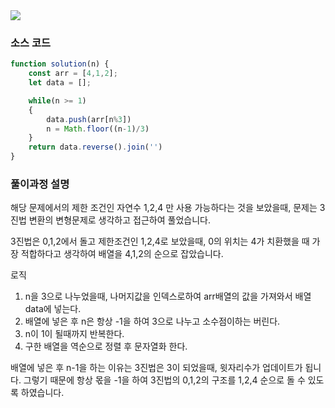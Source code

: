 <img src = "https://media.vlpt.us/images/cosmos/post/5240cfb8-13fb-4b52-88b5-1d833a5ecbc3/%E1%84%89%E1%85%B3%E1%84%8F%E1%85%B3%E1%84%85%E1%85%B5%E1%86%AB%E1%84%89%E1%85%A3%E1%86%BA%202021-07-26%20%E1%84%8B%E1%85%A9%E1%84%8C%E1%85%A5%E1%86%AB%2010.35.26.png"/>

### 소스 코드
```js
function solution(n) {
    const arr = [4,1,2];
    let data = [];

    while(n >= 1)
    {
        data.push(arr[n%3])
        n = Math.floor((n-1)/3)
    }
    return data.reverse().join('')
}
```

### 풀이과정 설명
해당 문제에서의 제한 조건인 자연수 1,2,4 만 사용 가능하다는 것을 보았을때, 
문제는 3진법 변환의 변형문제로 생각하고 접근하여 풀었습니다. 

3진법은 0,1,2에서 돌고 제한조건인 1,2,4로 보았을때, 0의 위치는 4가 치환했을 때 가장 적합하다고 생각하여 
배열을 4,1,2의 순으로 잡았습니다.

로직
1. n을 3으로 나누었을때, 나머지값을 인덱스로하여 arr배열의 값을 가져와서 배열 data에 넣는다. 
2. 배열에 넣은 후 n은 항상 -1을 하여 3으로 나누고 소수점이하는 버린다. 
3. n이 1이 될때까지 반복한다. 
4. 구한 배열을 역순으로 정렬 후 문자열화 한다. 

배열에 넣은 후 n-1을 하는 이유는 3진법은 3이 되었을때, 윗자리수가 업데이트가 됩니다. 그렇기 때문에 
항상 몫을 -1을 하여 3진법의 0,1,2의 구조를 1,2,4 순으로 돌 수 있도록 하였습니다. 